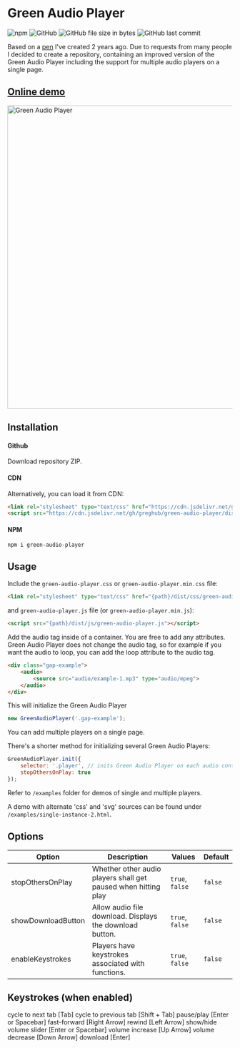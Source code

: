 # Green Audio Player

![npm](https://img.shields.io/npm/v/green-audio-player.svg)
![GitHub](https://img.shields.io/github/license/greghub/green-audio-player.svg)
![GitHub file size in bytes](https://img.shields.io/github/size/greghub/green-audio-player/dist/js/green-audio-player.min.js.svg)
![GitHub last commit](https://img.shields.io/github/last-commit/greghub/green-audio-player.svg)


Based on a [pen](https://codepen.io/gregh/pen/NdVvbm) I've created 2 years ago.
Due to requests from many people I decided to create a repository, 
containing an improved version of the Green Audio Player including the support for multiple audio players on a single page.

## [Online demo](https://greghub.github.io/green-audio-player/)

<img src="https://i.imgur.com/CME3A0L.png" alt="Green Audio Player" width="680">

## Installation

#### Github

Download repository ZIP.

#### CDN

Alternatively, you can load it from CDN:

```html
<link rel="stylesheet" type="text/css" href="https://cdn.jsdelivr.net/gh/greghub/green-audio-player/dist/css/green-audio-player.min.css">
<script src="https://cdn.jsdelivr.net/gh/greghub/green-audio-player/dist/js/green-audio-player.min.js"></script>
```

#### NPM

```
npm i green-audio-player
```

## Usage

Include the `green-audio-player.css` or `green-audio-player.min.css` file:

```html
<link rel="stylesheet" type="text/css" href="{path}/dist/css/green-audio-player.min.css">
```
and `green-audio-player.js` file (or `green-audio-player.min.js`): 
```html
<script src="{path}/dist/js/green-audio-player.js"></script>
```

Add the audio tag inside of a container. You are free to add any attributes.
Green Audio Player does not change the audio tag, so for example if you want the audio to loop,
you can add the loop attribute to the audio tag.

```html
<div class="gap-example">
    <audio>
        <source src="audio/example-1.mp3" type="audio/mpeg">
    </audio>
</div>
```

This will initialize the Green Audio Player
```javascript
new GreenAudioPlayer('.gap-example');
```

You can add multiple players on a single page.

There's a shorter method for initializing several Green Audio Players:
```js
GreenAudioPlayer.init({
    selector: '.player', // inits Green Audio Player on each audio container that has class "player"
    stopOthersOnPlay: true
});
```

Refer to `/examples` folder for demos of single and multiple players.

A demo with alternate 'css' and 'svg' sources can be found under `/examples/single-instance-2.html`.

## Options

| Option | Description | Values | Default |
|--------|-------------|--------|---------|
| stopOthersOnPlay | Whether other audio players shall get paused when hitting play | `true`, `false` | `false`
| showDownloadButton | Allow audio file download. Displays the download button.  | `true`, `false` | `false`
| enableKeystrokes | Players have keystrokes associated with functions. | `true`, `false` | `false`

## Keystrokes (when enabled)

cycle to next tab [Tab]
cycle to previous tab [Shift + Tab]
pause/play [Enter or Spacebar]
fast-forward [Right Arrow]
rewind [Left Arrow]
show/hide volume slider [Enter or Spacebar]
volume increase [Up Arrow]
volume decrease [Down Arrow]
download [Enter]
